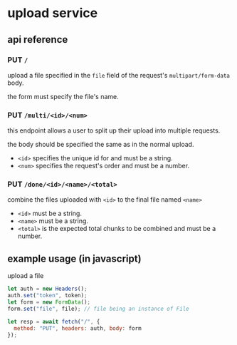 # upload service

## api reference

### PUT `/`
upload a file specified in the `file` field of the request's `multipart/form-data` body. 

the form must specify the file's name.

### PUT `/multi/<id>/<num>`
this endpoint allows a user to split up their upload into multiple requests.

the body should be specified the same as in the normal upload.

- `<id>` specifies the unique id for and must be a string.
- `<num>` specifies the request's order and must be a number. 

### PUT `/done/<id>/<name>/<total>`
combine the files uploaded with `<id>` to the final file named `<name>`

- `<id>` must be a string.
- `<name>` must be a string.
- `<total>` is the expected total chunks to be combined and must be a number.

## example usage (in javascript)
upload a file
```js
let auth = new Headers();
auth.set("token", token);
let form = new FormData();
form.set("file", file); // file being an instance of File

let resp = await fetch("/", {
  method: "PUT", headers: auth, body: form
});
```
